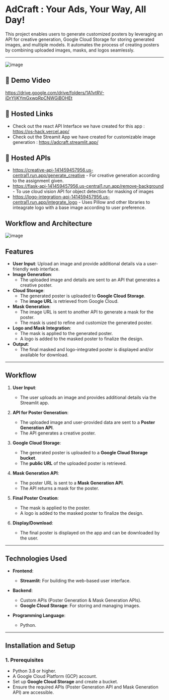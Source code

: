 # **AdCraft : Your Ads, Your Way, All Day!**

This project enables users to generate customized posters by leveraging an API for creative generation, Google Cloud Storage for storing generated images, and multiple models. It automates the process of creating posters by combining uploaded images, masks, and logos seamlessly.

---
![image](https://github.com/user-attachments/assets/f6559450-a3f2-4a57-824a-dd51b6d1d108)

## 🔗 Demo Video
https://drive.google.com/drive/folders/1A1vtRV-iDrYIjKYmGxwpRpCNWGjBOHEt

## 🔗 Hosted Links

- Check out the react API Interface we have created for this app : https://os-hack.vercel.app/
- Check out the Streamit App we have created for customizable image generation : https://adcraft.streamlit.app/

## 🔗 Hosted APIs

- https://creative-api-141459457956.us-central1.run.app/generate_creative - For creative generation according to the assignment given.
- https://flask-api-141459457956.us-central1.run.app/remove-background - To use cloud vision API for object detection for masking of images
- https://logo-integration-api-141459457956.us-central1.run.app/integrate_logo - Uses Pillow and other libraries to inteagrate logo with a base image according to user preference.

## Workflow and Architecture

![image](https://github.com/user-attachments/assets/3b0ddf0c-a6f5-4652-a033-b8d635d1e982)



## **Features**
- **User Input**: Upload an image and provide additional details via a user-friendly web interface.
- **Image Generation**: 
  - The uploaded image and details are sent to an API that generates a creative poster.
- **Cloud Storage**: 
  - The generated poster is uploaded to **Google Cloud Storage**.
  - The **image URL** is retrieved from Google Cloud.
- **Mask Generation**:
  - The image URL is sent to another API to generate a mask for the poster.
  - The mask is used to refine and customize the generated poster.
- **Logo and Mask Integration**:
  - The mask is applied to the generated poster.
  - A logo is added to the masked poster to finalize the design.
- **Output**:
  - The final masked and logo-integrated poster is displayed and/or available for download.

---

## **Workflow**

1. **User Input**:
   - The user uploads an image and provides additional details via the Streamlit app.

2. **API for Poster Generation**:
   - The uploaded image and user-provided data are sent to a **Poster Generation API**.
   - The API generates a creative poster.

3. **Google Cloud Storage**:
   - The generated poster is uploaded to a **Google Cloud Storage bucket**.
   - The **public URL** of the uploaded poster is retrieved.

4. **Mask Generation API**:
   - The poster URL is sent to a **Mask Generation API**.
   - The API returns a mask for the poster.

5. **Final Poster Creation**:
   - The mask is applied to the poster.
   - A logo is added to the masked poster to finalize the design.

6. **Display/Download**:
   - The final poster is displayed on the app and can be downloaded by the user.

---

## **Technologies Used**

- **Frontend**:
  - **Streamlit**: For building the web-based user interface.
  
- **Backend**:
  - Custom APIs (Poster Generation & Mask Generation APIs).
  - **Google Cloud Storage**: For storing and managing images.
  
- **Programming Language**:
  - Python.

---

## **Installation and Setup**

### **1. Prerequisites**
- Python 3.8 or higher.
- A Google Cloud Platform (GCP) account.
- Set up **Google Cloud Storage** and create a bucket.
- Ensure the required APIs (Poster Generation API and Mask Generation API) are accessible.


